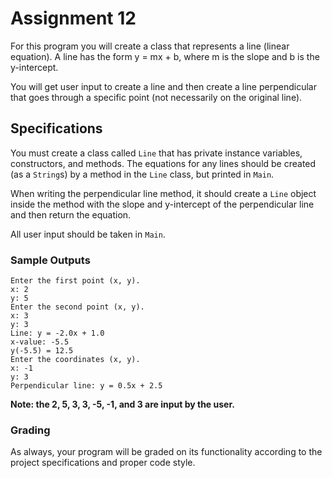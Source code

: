 # Assignment 12

For this program you will create a class that represents a line (linear equation). A line has the form y = mx + b, where m is the slope and b is the y-intercept.

You will get user input to create a line and then create a line perpendicular that goes through a specific point (not necessarily on the original line).

## Specifications

You must create a class called `Line` that has private instance variables, constructors, and methods. The equations for any lines should be created (as a `String`s) by a method in the `Line` class, but printed in `Main`. 

When writing the perpendicular line method, it should create a `Line` object inside the method with the slope and y-intercept of the perpendicular line and then return the equation. 

All user input should be taken in `Main`.


### Sample Outputs

```
Enter the first point (x, y).
x: 2
y: 5
Enter the second point (x, y).
x: 3
y: 3
Line: y = -2.0x + 1.0
x-value: -5.5
y(-5.5) = 12.5
Enter the coordinates (x, y).
x: -1
y: 3
Perpendicular line: y = 0.5x + 2.5
```

**Note: the 2, 5, 3, 3, -5, -1, and 3 are input by the user.**

### Grading

As always, your program will be graded on its functionality according to the project specifications and proper code style.

